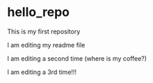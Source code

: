 # hello_repo
This is my first repository

I am editing my readme file

I am editing a second time (where is my coffee?)

I am editing a 3rd time!!!